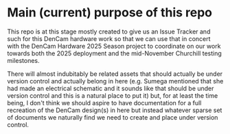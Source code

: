 # Main (current) purpose of this repo

This repo is at this stage mostly created to give us an Issue Tracker
and such for this DenCam hardware work so that we can use that in
concert with the DenCam Hardware 2025 Season project to coordinate on
our work towards both the 2025 deployment and the mid-November Churchill
testing milestones.

There will almost indubitably be related assets that should actually
be under version control and actually belong in here (e.g. Sumega
mentioned that she had made an electrical schematic and it sounds like
that should be under version control and this is a natural place to
put it) but, for at least the time being, I don't think we should
aspire to have documentation for a full recreation of the DenCam
design(s) in here but instead whatever sparse set of documents we
naturally find we need to create and place under version control.